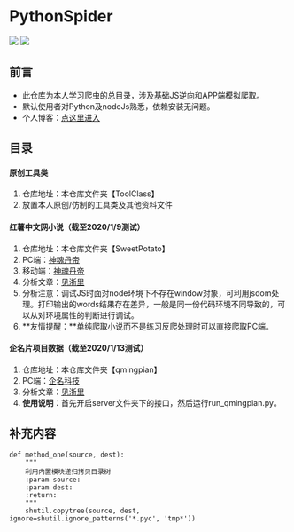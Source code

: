# PythonSpider 
![](https://img.shields.io/badge/requests-2.20.0-green.svg) 
![](https://img.shields.io/badge/PyExecJS-1.5.1-green.svg) 

## 前言
- 此仓库为本人学习爬虫的总目录，涉及基础JS逆向和APP端模拟爬取。
- 默认使用者对Python及nodeJs熟悉，依赖安装无问题。
- 个人博客：[点这里进入](http://fishmoon.xyz)

## 目录
####  原创工具类
1. 仓库地址：本仓库文件夹【ToolClass】
2. 放置本人原创/仿制的工具类及其他资料文件

####  红薯中文网小说（截至2020/1/9测试）
1. 仓库地址：本仓库文件夹【SweetPotato】
2. PC端：[神魂丹帝](https://www.hongshu.com/content/86560/146038-12572043.html)
3. 移动端：[神魂丹帝](https://g.hongshu.com/content/86560/12572043.html)
4. 分析文章：[见浙里](http://fishmoon.xyz/2019/07/30/Font%20%E7%BA%A2%E8%96%AF%E4%B8%AD%E6%96%87%E7%BD%91%E5%B0%8F%E8%AF%B4%E7%88%AC%E5%8F%96/)
5. 分析注意：调试JS时面对node环境下不存在window对象，可利用jsdom处理。打印输出的words结果存在差异，一般是同一份代码环境不同导致的，可以从对环境属性的判断进行调试。
6. **友情提醒：**单纯爬取小说而不是练习反爬处理时可以直接爬取PC端。

#### 企名片项目数据（截至2020/1/13测试）
1. 仓库地址：本仓库文件夹【qmingpian】
2. PC端：[企名科技](https://www.qimingpian.cn/finosda/project/pinvestment)
3. 分析文章：[见浙里](http://fishmoon.xyz/2019/10/08/JsCrack%20%E4%BC%81%E5%90%8D%E7%89%87encrypt_data%E8%A7%A3%E6%9E%90/)
4. **使用说明**：首先开启server文件夹下的接口，然后运行run_qmingpian.py。

## 补充内容
```
def method_one(source, dest):
    """
    利用内置模块递归拷贝目录树
    :param source:
    :param dest:
    :return:
    """
    shutil.copytree(source, dest, ignore=shutil.ignore_patterns('*.pyc', 'tmp*'))
```







